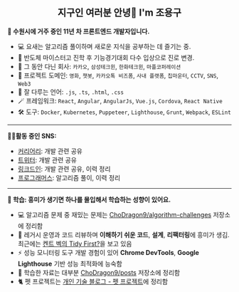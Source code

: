 <h2 align="center">지구인 여러분 안녕👋 I'm 조용구</h2>

**👋 수원시에 거주 중인 11년 차 프론트엔드 개발자입니다.**
- 💻 요새는 알고리즘 풀이하며 새로운 지식을 공부하는 데 즐기는 중.
- 🎯 반도체 마이스터고 진학 후 기능경기대회 다수 입상으로 진로 변경.
- 💼 그 동안 다닌 회사: `카카오`, `삼성테크윈`, `한화테크윈`, `마플코퍼레이션`
- 📝 프로젝트 도메인: `영화`, `챗봇`, `카카오톡 비즈폼`, `사내 플랫폼`, `칩마운터`, `CCTV`, `SNS`, `Web3`
- 🏹 잘 다루는 언어: `.js`, `.ts`, `.html`, `.css`
- 🪄 프레임워크: `React`, `Angular`, `AngularJs`, `Vue.js`, `Cordova`, `React Native`
- 🛠️ 도구: `Docker`, `Kubernetes`, `Puppeteer`, `Lighthouse`, `Grunt`, `Webpack`, `ESLint`

---
**🧑‍💻활동 중인 SNS:**
- [커리어리](https://careerly.co.kr/profiles/617720): 개발 관련 공유
- [트위터](https://twitter.com/ChoDragon9): 개발 관련 공유
- [링크드인](https://www.linkedin.com/in/yongku-cho): 개발 관련 공유, 이력 정리
- [프로그래머스](https://career.programmers.co.kr/pr/155864_8345): 알고리즘 풀이, 이력 정리

---
**📝 학습: 흥미가 생기면 하나를 몰입해서 학습하는 성향이 있어요.**
- 💻 알고리즘 문제 중 재밌는 문제는 [ChoDragon9/algorithm-challenges](https://github.com/ChoDragon9/algorithm-challenges) 저장소에 정리함
- 🧱 레거시 운영과 코드 리뷰하며 **이해하기 쉬운 코드**, **설계**, **리팩터링**에 흥미가 생김. 최근에는 [켄트 벡의 Tidy First?](https://www.yes24.com/Product/Goods/125921718)을 보고 있음
- ⚡ 성능 모니터링 도구 개발 경험이 있어 **Chrome DevTools**, **Google Lighthouse** 기반 성능 최적화에 능숙함
- 📒 학습한 자료는 대부분 [ChoDragon9/posts](https://github.com/ChoDragon9/posts/wiki) 저장소에 정리함
- 🐈 펫 프로젝트는 [개인 기술 블로그 - 펫 프로젝트](https://the-next-web-research-lab.github.io/fe-dev/pet-project.html)에 정리함
